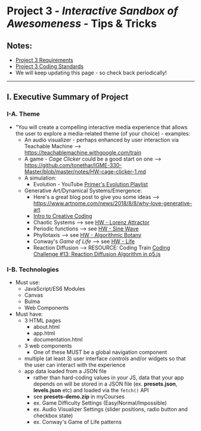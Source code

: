 # Project 3 - *Interactive Sandbox of Awesomeness* - Tips & Tricks

## Notes:

- [Project 3 Requirements](project-3.md)
- [Project 3 Coding Standards](code-style.md)
- We will keep updating this page - so check back periodically!

<hr>

## I. Executive Summary of Project

### I-A. Theme

- "You will create a compelling interactive media experience that allows the user to explore a media-related theme  (of your choice) - examples:
  - An audio visualizer - perhaps enhanced by user interaction via Teachable Machine --> https://teachablemachine.withgoogle.com/train
  - A game - *Cage Clicker* could be a good start on one --> https://github.com/tonethar/IGME-330-Master/blob/master/notes/HW-cage-clicker-1.md
  - A simulation:
    - Evolution - YouTube [Primer's Evolution Playlist](https://www.youtube.com/watch?v=oDvzbBRiNlA&list=PLKortajF2dPBWMIS6KF4RLtQiG6KQrTdB)
  - Generative Art/Dynamical Systems/Emergence:
    - Here's a great blog post to give you some ideas --> https://www.artnome.com/news/2018/8/8/why-love-generative-art
    - [Intro to Creative Coding](https://github.com/mattdesl/workshop-p5-intro/blob/master/README.md)
    - Chaotic Systems --> see [HW - Lorenz Attractor](https://github.com/tonethar/IGME-330-Master/blob/master/notes/HW-lorenz-attractor.md)
    - Periodic functions --> see [HW - Sine Wave](https://github.com/tonethar/IGME-330-Master/blob/master/notes/HW-sine-wave.md)
    - Phyllotaxis --> see [HW - Algorithmic Botany](https://github.com/tonethar/IGME-330-Master/blob/master/notes/HW-algorithmic-botany.md)
    - Conway's *Game of Life* --> see [HW - Life](https://github.com/tonethar/IGME-330-Master/blob/master/notes/HW-canvas-life.md)
    - Reaction Diffusion --> RESOURCE: Coding Train [Coding Challenge #13: Reaction Diffusion Algorithm in p5.js](https://www.youtube.com/watch?v=BV9ny785UNc)
 
### I-B. Technologies
 - Must use:
   - JavaScript/ES6 Modules
   - Canvas
   - Bulma
   - Web Components
- Must have:
  - 3 HTML pages
    - about.html
    - app.html
    - documentation.html
  - 3 web components
    - One of these MUST be a global navigation component
  - multiple (at least 3) user interface *controls* and/or widgets so that the user can interact with the experience
  - app data loaded from a JSON file
    - rather than hard-coding values in your JS, data that your app depends on will be stored in a JSON file (ex. **presets.json**, **levels.json** etc) and loaded via the `fetch()` API
    - see **presets-demo.zip** in myCourses
    - ex. Game Difficulty Settings (Easy/Normal/Impossible)
    - ex. Audio Visualizer Settings (slider positions, radio button and checkbox state)
    - ex. Conway's Game of Life patterns


